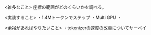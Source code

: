 
<雑多なこと>
座標の範囲がどのくらいかを調べる。

<実装すること>
・1.4Mトークンでステップ
・Multi GPU
・



<余裕があればやりたいこと>
・tokenizerの速度の改善についてサーベイ